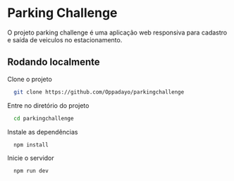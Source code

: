 
# Parking Challenge

O projeto parking challenge é uma aplicação web responsiva para cadastro e saída de veiculos no estacionamento.



## Rodando localmente

Clone o projeto

```bash
  git clone https://github.com/Oppadayo/parkingchallenge
```

Entre no diretório do projeto

```bash
  cd parkingchallenge
```

Instale as dependências

```bash
  npm install
```

Inicie o servidor

```bash
  npm run dev
```

